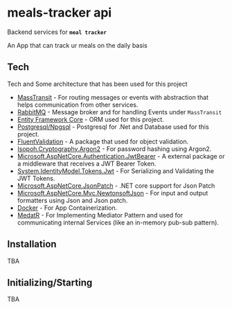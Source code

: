 # meals-tracker api
Backend services for **`meal tracker`**

An App that can track ur meals on the daily basis

## Tech

Tech and Some architecture that has been used for this project
- [MassTransit](https://masstransit.io/) - For routing messages or events with abstraction that helps communication from other services.
- [RabbitMQ](https://www.rabbitmq.com/) - Message broker and for handling Events under `MassTransit`
- [Entity Framework Core](https://learn.microsoft.com/en-us/ef/)  - ORM used for this project.
- [Postgresql/Npgsql](https://www.npgsql.org/) - Postgresql for .Net and Database used for this project.
- [FluentValidation](https://fluentvalidation.net/) - A package that used for object validation.
- [Isopoh.Cryptography.Argon2](https://www.nuget.org/packages/Isopoh.Cryptography.Argon2) - For password hashing using Argon2.
- [Microsoft.AspNetCore.Authentication.JwtBearer](https://www.nuget.org/packages/Microsoft.AspNetCore.Authentication.JwtBearer/8.0.0-preview.3.23177.8) - A external package or a middleware that receives a JWT Bearer Token.
- [System.IdentityModel.Tokens.Jwt](https://www.nuget.org/packages/System.IdentityModel.Tokens.Jwt) - For Serializing and Validating the JWT Tokens.
- [Microsoft.AspNetCore.JsonPatch](https://www.nuget.org/packages/Microsoft.AspNetCore.JsonPatch/8.0.0-preview.3.23177.8) - .NET core support for Json Patch
- [Microsoft.AspNetCore.Mvc.NewtonsoftJson](https://www.nuget.org/packages/Microsoft.AspNetCore.Mvc.NewtonsoftJson/8.0.0-preview.3.23177.8) - For input and output formatters using Json and Json patch.
- [Docker](https://www.docker.com/) - For App Containerization.
- [MedatR](https://www.nuget.org/packages/MediatR) - For Implementing Mediator Pattern and used for communicating internal Services (like an in-memory pub-sub pattern).

## Installation
TBA


## Initializing/Starting
TBA
